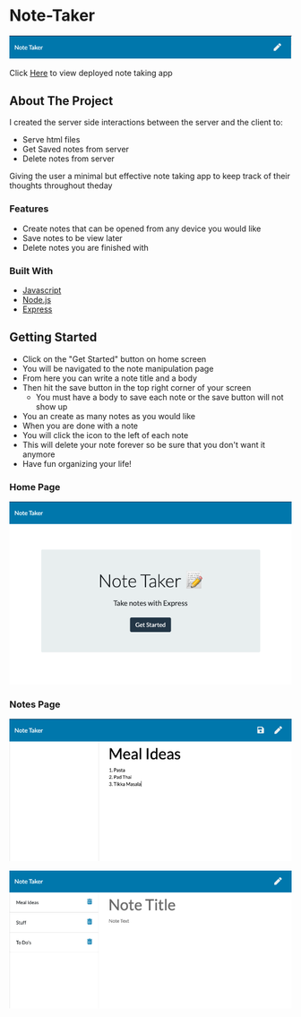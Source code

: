 # Note-Taker


![Sample Note](./public/assets/images/nav.png)

 Click [Here](https://note-inscriber-app.herokuapp.com/) to view deployed note taking app


## About The Project

I created the server side interactions between the server and the client to: 

* Serve html files
* Get Saved notes from server
* Delete notes from server



Giving the user a minimal but effective note taking app to keep track of their thoughts throughout theday

### Features
* Create notes that can be opened from any device you would like
* Save notes to be view later
* Delete notes you are finished with


### Built With

* [Javascript](https://developer.mozilla.org/en-US/docs/Web/JavaScript)
* [Node.js](https://nodejs.org/en/docs/)
* [Express](https://www.npmjs.com/package/express)

<!-- GETTING STARTED -->
## Getting Started

* Click on the "Get Started" button on home screen
* You will be navigated to the note manipulation page
* From here you can write a note title and a body
* Then hit the save button in the top right corner of your screen
    * You must have a body to save each note or the save button will not show up
* You an create as many notes as you would like
* When you are done with a note
* You will click the icon to the left of each note
* This will delete your note forever so be sure that you don't want it anymore
* Have fun organizing your life!

### Home Page
![home](./public/assets/images/home.png)

### Notes Page
![creating note](./public/assets/images/create.png)

![saved notes](./public/assets/images/saved_notes.png)
